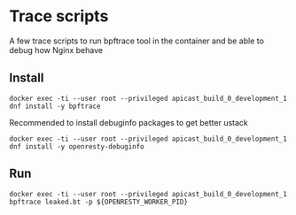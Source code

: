 # Trace scripts

A few trace scripts to run bpftrace tool in the container and be able to debug
how Nginx behave

## Install

```shell
docker exec -ti --user root --privileged apicast_build_0_development_1 dnf install -y bpftrace
```

Recommended to install debuginfo packages to get better ustack

```
docker exec -ti --user root --privileged apicast_build_0_development_1 dnf install -y openresty-debuginfo
```


## Run

```shell
docker exec -ti --user root --privileged apicast_build_0_development_1 bpftrace leaked.bt -p ${OPENRESTY_WORKER_PID}
```
